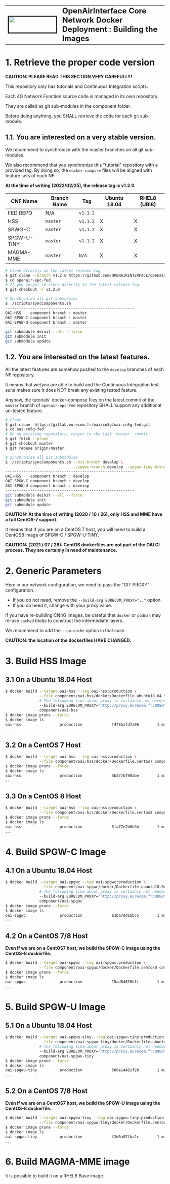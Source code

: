<table style="border-collapse: collapse; border: none;">
  <tr style="border-collapse: collapse; border: none;">
    <td style="border-collapse: collapse; border: none;">
      <a href="http://www.openairinterface.org/">
         <img src="./images/oai_final_logo.png" alt="" border=3 height=50 width=150>
         </img>
      </a>
    </td>
    <td style="border-collapse: collapse; border: none; vertical-align: center;">
      <b><font size = "5">OpenAirInterface Core Network Docker Deployment : Building the Images</font></b>
    </td>
  </tr>
</table>

# 1.  Retrieve the proper code version #

**CAUTION: PLEASE READ THIS SECTION VERY CAREFULLY!**

This repository only has tutorials and Continuous Integration scripts.

Each 4G Network Function source code is managed in its own repository.

They are called as git sub-modules in the component folder.

Before doing anything, you SHALL retrieve the code for each git sub-module.

## 1.1. You are interested on a very stable version. ##

We recommend to synchronize with the master branches on all git sub-modules.

We also recommend that you synchronize this "tutorial" repository with a provided tag. By doing so, the `docker-compose` files will be aligned with feature sets of each NF.

**At the time of writing (2022/02/25), the release tag is v1.2.0.**

| CNF Name    | Branch Name | Tag        | Ubuntu 18.04 | RHEL8 (UBI8)    |
| ----------- | ----------- | ---------- | ------------ | ----------------|
| FED REPO    | N/A         | `v1.1.2`   |              |                 |
| HSS         | `master`    | `v1.1.2`   | X            | X               |
| SPWG-C      | `master`    | `v1.1.2`   | X            | X               |
| SPGW-U-TINY | `master`    | `v1.1.2`   | X            | X               |
| MAGMA-MME   | `master`    | `N/A`      | X            | X               |

```bash
# Clone directly on the latest release tag
$ git clone --branch v1.2.0 https://github.com/OPENAIRINTERFACE/openair-epc-fed.git
$ cd openair-epc-fed
# If you forgot to clone directly to the latest release tag
$ git checkout -f v1.2.0

# Synchronize all git submodules
$ ./scripts/syncComponents.sh
---------------------------------------------------------
OAI-HSS    component branch : master
OAI-SPGW-C component branch : master
OAI-SPGW-U component branch : master
---------------------------------------------------------
git submodule deinit --all --force
git submodule init
git submodule update
```

## 1.2. You are interested on the latest features. ##

All the latest features are somehow pushed to the `develop` branches of each NF repository.

It means that we/you are able to build and the Continuous Integration test suite makes sure it
does NOT break any existing tested feature.

Anyhow, the tutorials' docker-compose files on the latest commit of the `master` branch of
`openair-epc-fed` repository SHALL support any additional un-tested feature.

```bash
# Clone
$ git clone  https://gitlab.eurecom.fr/oai/cn5g/oai-cn5g-fed.git
$ cd oai-cn5g-fed
# On an existing repository, resync to the last `master` commit
$ git fetch --prune
$ git checkout master
$ git rebase origin/master

# Synchronize all git submodules
$ ./scripts/syncComponents.sh --hss-branch develop \
                              --spgwc-branch develop --spgwu-tiny-branch develop
---------------------------------------------------------
OAI-HSS    component branch : develop
OAI-SPGW-C component branch : develop
OAI-SPGW-U component branch : develop
---------------------------------------------------------
git submodule deinit --all --force
git submodule init
git submodule update
```

**CAUTION: At the time of writing (2020 / 10 / 26), only HSS and MME have a full CentOS-7 support.**

It means that if you are on a CentOS 7 host, you will need to build a CentOS8 image of SPGW-C / SPGW-U-TINY.

**CAUTION: (2021 / 07 / 28): CentOS dockerfiles are not part of the OAI CI process. They are certainly in need of maintenance.**

# 2. Generic Parameters #

Here in our network configuration, we need to pass the "GIT PROXY" configuration.

*   If you do not need, remove the `--build-arg EURECOM_PROXY=".."` option.
*   If you do need it, change with your proxy value.

If you have re-building CN4G images, be careful that `docker` or `podman` may re-use `cached` blobs
to construct the intermediate layers.

We recommend to add the `--no-cache` option in that case.

**CAUTION: the location of the dockerfiles HAVE CHANGED.**

# 3. Build HSS Image #

## 3.1 On a Ubuntu 18.04 Host ##

```bash
$ docker build --target oai-hss --tag oai-hss:production \
               --file component/oai-hss/docker/Dockerfile.ubuntu18.04 \
               # The following line about proxy is certainly not needed in your env \
               --build-arg EURECOM_PROXY="http://proxy.eurecom.fr:8080" \
               component/oai-hss
$ docker image prune --force
$ docker image ls
oai-hss                 production             f478bafd7a06        1 minute ago          341MB
...
```

## 3.2 On a CentOS 7 Host ##

```bash
$ docker build --target oai-hss --tag oai-hss:production \
               --file component/oai-hss/docker/Dockerfile.centos7 component/oai-hss
$ docker image prune --force
$ docker image ls
oai-hss                 production             5b277bf98abe        1 minute ago          527MB
...
```

## 3.3 On a CentOS 8 Host ##

```bash
$ docker build --target oai-hss --tag oai-hss:production \
               --file component/oai-hss/docker/Dockerfile.centos8 component/oai-hss
$ docker image prune --force
$ docker image ls
oai-hss                 production             5fa77e2b6b94        1 minute ago          517MB
...
```

# 4. Build SPGW-C Image #

## 4.1 On a Ubuntu 18.04 Host ##

```bash
$ docker build --target oai-spgwc --tag oai-spgwc:production \
               --file component/oai-spgwc/docker/Dockerfile.ubuntu18.04 \
               # The following line about proxy is certainly not needed in your env \
               --build-arg EURECOM_PROXY="http://proxy.eurecom.fr:8080" \
               component/oai-spgwc
$ docker image prune --force
$ docker image ls
oai-spgwc               production             b1ba7dd16bc5        1 minute ago          218MB
...
```

## 4.2 On a CentOS 7/8 Host ##

**Even if we are on a CentOS7 host, we build the SPGW-C image using the CentOS-8 dockerfile.**

```bash
$ docker build --target oai-spgwc --tag oai-spgwc:production \
               --file component/oai-spgwc/docker/Dockerfile.centos8 component/oai-spgwc
$ docker image prune --force
$ docker image ls
oai-spgwc               production             15ad64676b1f        1 minute ago          379MB
...
```

# 5. Build SPGW-U Image #

## 5.1 On a Ubuntu 18.04 Host ##

```bash
$ docker build --target oai-spgwu-tiny --tag oai-spgwu-tiny:production \
               --file component/oai-spgwu-tiny/docker/Dockerfile.ubuntu18.04 \
               # The following line about proxy is certainly not needed in your env \
               --build-arg EURECOM_PROXY="http://proxy.eurecom.fr:8080" \
               component/oai-spgwu-tiny
$ docker image prune --force
$ docker image ls
oai-spgwu-tiny          production             588e14481f2b        1 minute ago          220MB
...
```

## 5.2 On a CentOS 7/8 Host ##

**Even if we are on a CentOS7 host, we build the SPGW-U image using the CentOS-8 dockerfile.**

```bash
$ docker build --target oai-spgwu-tiny --tag oai-spgwu-tiny:production \
               --file component/oai-spgwu-tiny/docker/Dockerfile.centos8 component/oai-spgwu-tiny
$ docker image prune --force
$ docker image ls
oai-spgwu-tiny          production             f2d0a07fba2c        1 minute ago          378MB
...
```

# 6. Build MAGMA-MME image #

It is possible to build it on a RHEL8 Base image.
